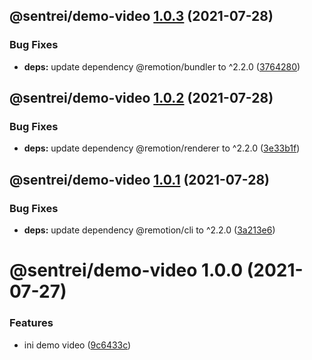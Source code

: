 ## @sentrei/demo-video [1.0.3](https://github.com/sentrei/sentrei/compare/@sentrei/demo-video@1.0.2...@sentrei/demo-video@1.0.3) (2021-07-28)

### Bug Fixes

- **deps:** update dependency @remotion/bundler to ^2.2.0 ([3764280](https://github.com/sentrei/sentrei/commit/37642806e8dcaf1f60430d17b4c332285e795ef8))

## @sentrei/demo-video [1.0.2](https://github.com/sentrei/sentrei/compare/@sentrei/demo-video@1.0.1...@sentrei/demo-video@1.0.2) (2021-07-28)

### Bug Fixes

- **deps:** update dependency @remotion/renderer to ^2.2.0 ([3e33b1f](https://github.com/sentrei/sentrei/commit/3e33b1f18f5fceeb1e70099fa2f3a0ea7c35692e))

## @sentrei/demo-video [1.0.1](https://github.com/sentrei/sentrei/compare/@sentrei/demo-video@1.0.0...@sentrei/demo-video@1.0.1) (2021-07-28)

### Bug Fixes

- **deps:** update dependency @remotion/cli to ^2.2.0 ([3a213e6](https://github.com/sentrei/sentrei/commit/3a213e60f4381cb6faeb5167aef01b69ef625f42))

# @sentrei/demo-video 1.0.0 (2021-07-27)

### Features

- ini demo video ([9c6433c](https://github.com/sentrei/sentrei/commit/9c6433c49e385de7a4f4cf76644631112a3eea0d))
